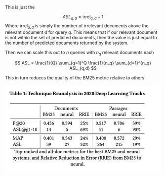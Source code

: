 This is just the 

$$
ASL_{q,d} = \text{irrel}_{q,d} + 1
$$
Where $\text{irrel}_{q,d}$ is simply the number of irrelevant documents above the relevant document $d$ for query $q$. This means that if our relevant document is not within the set of predicted documents, then the value is just equal to the number of predicted documents returned by the system.

Then we can scale this out to $n$ queries with $n_q$ relevant documents each

$$
ASL = \frac{1}{Q} \sum_{q=1}^Q \frac{1}{n_q} \sum_{d=1}^{n_q} ASL_{q,d}
$$

This in turn reduces the quality of the BM25 metric relative to others

![](assets/CleanShot%202024-06-17%20at%2012.26.46.png)